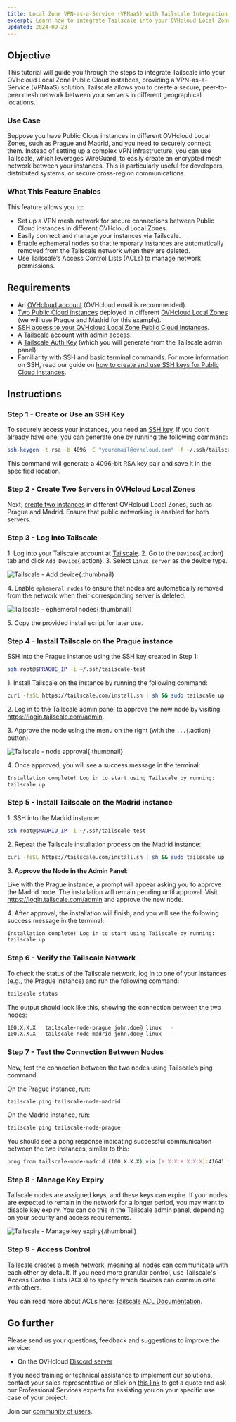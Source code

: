 ```yaml
---
title: Local Zone VPN-as-a-Service (VPNaaS) with Tailscale Integration
excerpt: Learn how to integrate Tailscale into your OVHcloud Local Zone servers, providing a VPN-as-a-Service (VPNaaS) solution
updated: 2024-09-23
---
```


## Objective

This tutorial will guide you through the steps to integrate Tailscale into your OVHcloud Local Zone Public Cloud instabces, providing a VPN-as-a-Service (VPNaaS) solution. Tailscale allows you to create a secure, peer-to-peer mesh network between your servers in different geographical locations.

### Use Case

Suppose you have Public Clous instances in different OVHcloud Local Zones, such as Prague and Madrid, and you need to securely connect them. Instead of setting up a complex VPN infrastructure, you can use Tailscale, which leverages WireGuard, to easily create an encrypted mesh network between your instances. This is particularly useful for developers, distributed systems, or secure cross-region communications.

### What This Feature Enables

This feature allows you to:

- Set up a VPN mesh network for secure connections between Public Cloud instances in different OVHcloud Local Zones.
- Easily connect and manage your instances via Tailscale.
- Enable ephemeral nodes so that temporary instances are automatically removed from the Tailscale network when they are deleted.
- Use Tailscale’s Access Control Lists (ACLs) to manage network permissions.

## Requirements

- An [OVHcloud account](/pages/account_and_service_management/account_information/ovhcloud-account-creation) (OVHcloud email is recommended).
- [Two Public Cloud instances](/pages/public_cloud/compute/public-cloud-first-steps) deployed in different [OVHcloud Local Zones](/links/public-cloud/local-zones) (we will use Prague and Madrid for this example).
- [SSH access to your OVHcloud Local Zone Public Cloud Instances](/pages/public_cloud/compute/creating-ssh-keys-pci).
- A [Tailscale](https://tailscale.com/) account with admin access.
- A [Tailscale Auth Key](https://tailscale.com/kb/1085/auth-keys) (which you will generate from the Tailscale admin panel).
- Familiarity with SSH and basic terminal commands. For more information on SSH, read our guide on [how to create and use SSH keys for Public Cloud instances](/pages/public_cloud/compute/creating-ssh-keys-pci).

## Instructions

### Step 1 - Create or Use an SSH Key

To securely access your instances, you need an [SSH key](/pages/public_cloud/compute/creating-ssh-keys-pci). If you don’t already have one, you can generate one by running the following command:

```bash
ssh-keygen -t rsa -b 4096 -C "youremail@ovhcloud.com" -f ~/.ssh/tailscale-test -N ""
```

This command will generate a 4096-bit RSA key pair and save it in the specified location.

### Step 2 - Create Two Servers in OVHcloud Local Zones

Next, [create two instances](/pages/public_cloud/compute/public-cloud-first-steps) in different OVHcloud Local Zones, such as Prague and Madrid. Ensure that public networking is enabled for both servers.

### Step 3 - Log into Tailscale

1\. Log into your Tailscale account at [Tailscale](https://login.tailscale.com/).
2\. Go to the `Devices`{.action} tab and click `Add Device`{.action}.
3\. Select `Linux server` as the device type.

![Tailscale - Add device](images/tailscale01.png){.thumbnail}

4\. Enable `ephemeral nodes` to ensure that nodes are automatically removed from the network when their corresponding server is deleted.

![Tailscale - ephemeral nodes](images/tailscale02.png){.thumbnail}

5\. Copy the provided install script for later use.

### Step 4 - Install Tailscale on the Prague instance

SSH into the Prague instance using the SSH key created in Step 1:

```bash
ssh root@$PRAGUE_IP -i ~/.ssh/tailscale-test
```

1\. Install Tailscale on the instance by running the following command:

```bash
curl -fsSL https://tailscale.com/install.sh | sh && sudo tailscale up --auth-key=$TAILSCALE-KEY
```

2\. Log in to the Tailscale admin panel to approve the new node by visiting <https://login.tailscale.com/admin>.

3\. Approve the node using the menu on the right (with the `...`{.action} button).

![Tailscale - node approval](images/tailscale03.png){.thumbnail}

4\. Once approved, you will see a success message in the terminal:

```bash
Installation complete! Log in to start using Tailscale by running:
tailscale up
```

### Step 5 - Install Tailscale on the Madrid instance

1\. SSH into the Madrid instance:

```bash
ssh root@$MADRID_IP -i ~/.ssh/tailscale-test
```

2\. Repeat the Tailscale installation process on the Madrid instance:

```bash
curl -fsSL https://tailscale.com/install.sh | sh && sudo tailscale up --auth-key=$TAILSCALE-KEY
```

3\. **Approve the Node in the Admin Panel**:

Like with the Prague instance, a prompt will appear asking you to approve the Madrid node. The installation will remain pending until approval.
Visit <https://login.tailscale.com/admin> and approve the new node.

4\. After approval, the installation will finish, and you will see the following success message in the terminal:

```bash
Installation complete! Log in to start using Tailscale by running:
tailscale up
```

### Step 6 - Verify the Tailscale Network

To check the status of the Tailscale network, log in to one of your instances (e.g., the Prague instance) and run the following command:

```bash
tailscale status
```

The output should look like this, showing the connection between the two nodes:

```bash
100.X.X.X   tailscale-node-prague john.doe@ linux   -
100.X.X.X   tailscale-node-madrid john.doe@ linux   -
```

### Step 7 - Test the Connection Between Nodes

Now, test the connection between the two nodes using Tailscale’s ping command.

On the Prague instance, run:

```bash
tailscale ping tailscale-node-madrid
```

On the Madrid instance, run:

```bash
tailscale ping tailscale-node-prague
```

You should see a pong response indicating successful communication between the two instances, similar to this: 

```bash
pong from tailscale-node-madrid (100.X.X.X) via [X:X:X:X:X:X:X]:41641 in 34ms
```

### Step 8 - Manage Key Expiry

Tailscale nodes are assigned keys, and these keys can expire. If your nodes are expected to remain in the network for a longer period, you may want to disable key expiry. You can do this in the Tailscale admin panel, depending on your security and access requirements.

![Tailscale - Manage key expiry](images/tailscale04.png){.thumbnail}

### Step 9 - Access Control

Tailscale creates a mesh network, meaning all nodes can communicate with each other by default. If you need more granular control, use Tailscale's Access Control Lists (ACLs) to specify which devices can communicate with others.

You can read more about ACLs here: [Tailscale ACL Documentation](https://tailscale.com/kb/1393/access-control).

## Go further

Please send us your questions, feedback and suggestions to improve the service:

- On the OVHcloud [Discord server](https://discord.gg/ovhcloud)

If you need training or technical assistance to implement our solutions, contact your sales representative or click on [this link](/links/professional-services) to get a quote and ask our Professional Services experts for assisting you on your specific use case of your project.

Join our [community of users](/links/community).